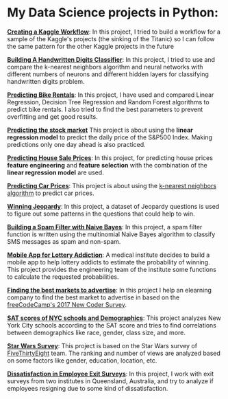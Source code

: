 # My Data Science projects in Python:
**[Creating a Kaggle Workflow](https://github.com/nasimjafari7/PythonProjects/blob/master/Guided%20Project_%20Creating%20a%20Kaggle%20Workflow/Basics.ipynb)**: In this project, I tried to build a workflow for a sample of the Kaggle's projects (the sinking of the Titanic) so I can follow the same pattern for the other Kaggle projects in the future


**[Building A Handwritten Digits Classifier](https://github.com/nasimjafari7/PythonProjects/blob/master/Guided%20Project_%20Building%20A%20Handwritten%20Digits%20Classifier/Basics.ipynb)**: In this project, I tried to use and compare the k-nearest neighbors algorithm and neural networks with different numbers of neurons and different hidden layers for classifying handwritten digits problem. 

**[Predicting Bike Rentals](https://github.com/nasimjafari7/PythonProjects/blob/master/Guided%20Project_%20Predicting%20Bike%20Rentals/Basics.ipynb)**: In this project, I have used and compared Linear Regression, Decision Tree Regression and Random Forest algorithms to predict bike rentals. I also tried to find the best parameters to prevent overfitting and get good results.

**[Predicting the stock market](https://github.com/nasimjafari7/PythonProjects/blob/master/Guided%20Project_%20Predicting%20the%20stock%20market/Basics.ipynb)** This project is about using the **linear regression model** to predict the daily price of the S&P500 Index. Making predictions only one day ahead is also practiced.

**[Predicting House Sale Prices](https://github.com/nasimjafari7/PythonProjects/blob/master/Guided%20Project_%20Predicting%20House%20Sale%20Prices/Basics.ipynb)**: In this project, for predicting house prices **feature engineering** and **feature selection** with the combination of the **linear regression model** are used.

**[Predicting Car Prices](https://github.com/nasimjafari7/PythonProjects/blob/master/Guided%20Project_%20Predicting%20Car%20Prices/Basics.ipynb)**: This project is about using the [k-nearest neighbors algorithm](https://en.wikipedia.org/wiki/K-nearest_neighbors_algorithm) to predict car prices.

**[Winning Jeopardy](https://github.com/nasimjafari7/PythonProjects/blob/master/Guided%20Project_%20Winning%20Jeopardy/Basics.ipynb)**: In this project, a dataset of Jeopardy questions is used to figure out some patterns in the questions that could help to win.

**[Building a Spam Filter with Naive Bayes](https://github.com/nasimjafari7/PythonProjects/blob/master/Guided%20Project_%20Building%20a%20Spam%20Filter%20with%20Naive%20Bayes/Basics.ipynb)**: In this project, a spam filter function is written using the multinomial Naive Bayes algorithm to classify SMS messages as spam and non-spam.

**[Mobile App for Lottery Addiction](https://github.com/nasimjafari7/PythonProjects/blob/master/Guided%20Project_%20Mobile%20App%20for%20Lottery%20Addiction/Basics.ipynb)**: A medical institute decides to build a mobile app to help lottery addicts to estimate the probability of winning. This project provides the engineering team of the institute some functions to calculate the requested probabilities.

**[Finding the best markets to advertise](https://github.com/nasimjafari7/PythonProjects/blob/master/Guided%20Project_%20Finding%20the%20Best%20Markets%20to%20Advertise%20In/Basics.ipynb)**: In this project I help an elearning company to find the best market to advertise in based on the [freeCodeCamp's 2017 New Coder Survey](https://www.freecodecamp.org/news/we-asked-20-000-people-who-they-are-and-how-theyre-learning-to-code-fff5d668969/).

**[SAT scores of NYC schools and Demographics](https://github.com/nasimjafari7/PythonProjects/blob/master/Guided%20Project_%20Analyzing%20NYC%20High%20School%20Data/Schools.ipynb)**: This project analyzes New York City schools according to the SAT score and tries to find correlations between demographics like race, gender, class size, and more.

**[Star Wars Survey](https://github.com/nasimjafari7/PythonProjects/blob/master/Guided%20Project_%20Star%20Wars%20Survey/Basics.ipynb)**: This project is based on the Star Wars survey of [FiveThirtyEight](https://fivethirtyeight.com/) team. The ranking and number of views are analyzed based on some factors like gender, education, location, etc.

**[Dissatisfaction in Employee Exit Surveys](https://github.com/nasimjafari7/PythonProjects/blob/master/Guided%20Project_%20Clean%20And%20Analyze%20Employee%20Exit%20Surveys/Basics.ipynb)**: In this project, I work with exit surveys from two institutes in Queensland, Australia, and try to analyze if employees resigning due to some kind of dissatisfaction.


